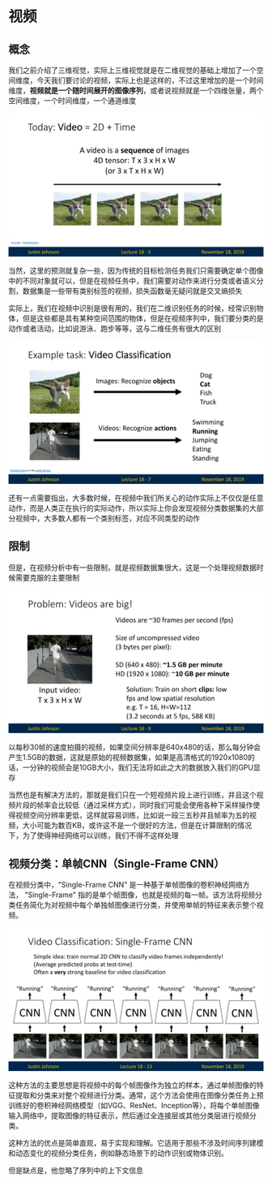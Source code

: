 # 视频

## 概念

我们之前介绍了三维视觉，实际上三维视觉就是在二维视觉的基础上增加了一个空间维度，今天我们要讨论的视频，实际上也是这样的，不过这里增加的是一个时间维度，**视频就是一个随时间展开的图像序列**，或者说视频就是一个四维张量，两个空间维度，一个时间维度，一个通道维度

![4](./assets/4-1684474062888-88.jpg)

当然，这里的预测就复杂一些，因为传统的目标检测任务我们只需要确定单个图像中的不同对象就可以，但是在视频任务中，我们需要对动作来进行分类或者语义分割，数据集是一些带有类别标签的视频，损失函数毫无疑问就是交叉熵损失

实际上，我们在视频中识别是很有用的，我们在二维识别任务的时候，经常识别物体，但是这些都是具有某种空间范围的物体，但是在视频序列中，我们要分类的是动作或者活动，比如说游泳、跑步等等，这与二维任务有很大的区别

![6](./assets/6-1684494882587-90.jpg)

还有一点需要指出，大多数时候，在视频中我们所关心的动作实际上不仅仅是任意动作，而是人类正在执行的实际动作，所以实际上你会发现视频分类数据集的大部分视频中，大多数人都有一个类别标签，对应不同类型的动作

## 限制

但是，在视频分析中有一些限制，就是视频数据集很大，这是一个处理视频数据时候需要克服的主要限制

![8](./assets/8-1684495172396-92.jpg)

以每秒30帧的速度拍摄的视频，如果空间分辨率是640x480的话，那么每分钟会产生1.5GB的数据，这就是原始的视频数据集，如果是高清格式的1920x1080的话，一分钟的视频会是10GB大小，我们无法将如此之大的数据放入我们的GPU显存

当然也是有解决方法的，那就是我们只在一个短视频片段上进行训练，并且这个视频片段的帧率会比较低（通过采样方式），同时我们可能会使用各种下采样操作使得视频空间分辨率更低，这样就容易训练，比如说一段三五秒并且帧率为五的视频，大小可能为数百KB，或许这不是一个很好的方法，但是在计算限制的情况下，为了使得神经网络可以训练，我们不得不这样处理

## 视频分类：单帧CNN（Single-Frame CNN）

在视频分类中，"Single-Frame CNN" 是一种基于单帧图像的卷积神经网络方法， "Single-Frame" 指的是单个帧图像，也就是视频的每一帧。该方法将视频分类任务简化为对视频中每个单独帧图像进行分类，并使用单帧的特征来表示整个视频。

![12](./assets/12-1684497822536-94.jpg)

这种方法的主要思想是将视频中的每个帧图像作为独立的样本，通过单帧图像的特征提取和分类来对整个视频进行分类。通常，这个方法会使用在图像分类任务上预训练好的卷积神经网络模型（如VGG、ResNet、Inception等），将每个单帧图像输入网络中，提取图像的特征表示，然后通过全连接层或其他分类层进行视频分类。

这种方法的优点是简单直观，易于实现和理解。它适用于那些不涉及时间序列建模和动态变化的视频分类任务，例如静态场景下的动作识别或物体识别。

但是缺点是，他忽略了序列中的上下文信息